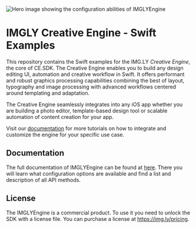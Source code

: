 ![Hero image showing the configuration abilities of IMGLYEngine](https://img.ly/static/cesdk_release_header.png)

# IMGLY Creative Engine - Swift Examples

This repository contains the Swift examples for the IMG.LY *Creative Engine*, the core of CE.SDK. 
The Creative Engine enables you to build any design editing UI, automation and creative workflow in Swift.
It offers performant and robust graphics processing capabilities combining the best of layout, typography and image processing with advanced workflows centered around templating and adaptation. 

The Creative Engine seamlessly integrates into any iOS app whether you are building a photo editor, template-based design tool or scalable automation of content creation for your app.

Visit our [documentation](https://img.ly/docs/cesdk) for more tutorials on how to integrate and
customize the engine for your specific use case.

## Documentation
The full documentation of IMGLYEngine can be found at
[here](https://img.ly/docs/cesdk/ios/).
There you will learn what configuration options are available and find a list
and description of all API methods.

## License

The IMGLYEngine is a commercial product. To use it you
need to unlock the SDK with a license file. You can purchase a license at
https://img.ly/pricing.

